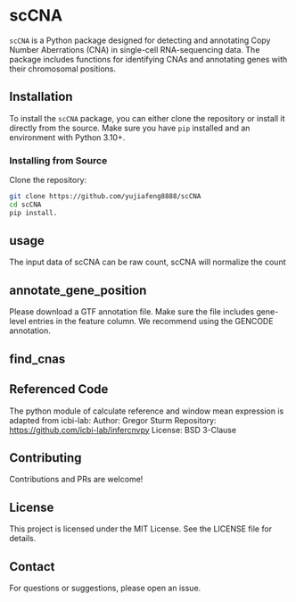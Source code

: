 # scCNA
`scCNA` is a Python package designed for detecting and annotating Copy Number Aberrations (CNA) in single-cell RNA-sequencing data. The package includes functions for identifying CNAs and annotating genes with their chromosomal positions.

## Installation

To install the `scCNA` package, you can either clone the repository or install it directly from the source. Make sure you have `pip` installed and an environment with Python 3.10+.

### Installing from Source

Clone the repository:

```bash
git clone https://github.com/yujiafeng8888/scCNA
cd scCNA
pip install.
```
## usage

The input data of scCNA can be raw count, scCNA will normalize the count
## annotate_gene_position
Please download a GTF annotation file. Make sure the file includes gene-level entries in the feature column. We recommend using the GENCODE annotation. 
## find_cnas
## Referenced Code
The python module of calculate reference and window mean expression is adapted from icbi-lab:
Author: Gregor Sturm
Repository: https://github.com/icbi-lab/infercnvpy
License: BSD 3-Clause

## Contributing
Contributions and PRs are welcome!
## License
This project is licensed under the MIT License. See the LICENSE file for details.
## Contact
For questions or suggestions, please open an issue.



